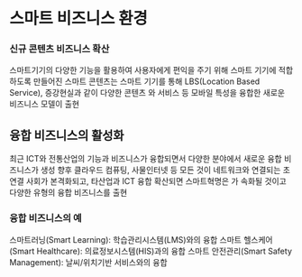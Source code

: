 
# 스마트 비즈니스 환경
### 신규 콘텐츠 비즈니스 확산
스마트기기의 다양한 기능을 활용하여 사용자에게 편익을 주기 위해 스마트 기기에 적합하도록 만들어진 스마트 콘텐츠는 스마트 기기를 통해 LBS(Location Based Service), 증강현실과 같이 다양한 콘텐츠 와 서비스 등 모바일 특성을 융합한 새로운 비즈니스 모델이 출현
## 융합 비즈니스의 활성화
최근 ICT와 전통산업의 기능과 비즈니스가 융합되면서 다양한 분야에서 새로운 융합 비즈니스가 생성
향후 클라우드 컴퓨팅, 사물인터넷 등 모든 것이 네트워크와 연결되는 초 연결 사회가 본격화되고, 타산업과 ICT 융합 확산되면 스마트혁명은 가 속화될 것이고 다양한 유형의 융합 비즈니스를 출현
### 융합 비즈니스의 예 
스마트러닝(Smart Learning): 학습관리시스템(LMS)와의 융합 
스마트 헬스케어(Smart Healthcare): 의료정보시스템(HIS)과의 융합 
스마트 안전관리(Smart Safety Management): 날씨/위치기반 서비스와의 융합












